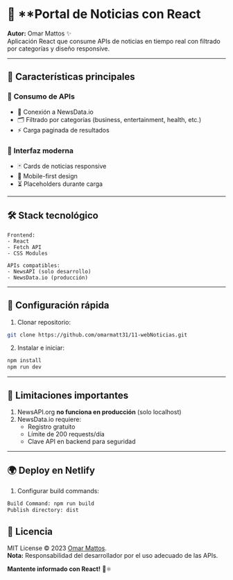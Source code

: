 # 📰 **Portal de Noticias con React

**Autor:** Omar Mattos ✨  
Aplicación React que consume APIs de noticias en tiempo real con filtrado por categorías y diseño responsive.  

---

## 🌟 **Características principales**  

### 📡 **Consumo de APIs**  
- 🔄 Conexión a NewsData.io  
- 🗂️ Filtrado por categorías (business, entertainment, health, etc.)  
- ⚡ Carga paginada de resultados  

### 🎨 **Interfaz moderna**  
- 🃏 Cards de noticias responsive  
- 📱 Mobile-first design  
- ⏳ Placeholders durante carga  


---

## 🛠️ **Stack tecnológico**  

```plaintext
Frontend:
- React 
- Fetch API
- CSS Modules

APIs compatibles:
- NewsAPI (solo desarrollo)
- NewsData.io (producción)
```

---

## 🚀 **Configuración rápida**  

1. Clonar repositorio:  
```bash
git clone https://github.com/omarmatt31/11-webNoticias.git
```

2. Instalar e iniciar:  
```bash
npm install
npm run dev
```

---

## 🚨 **Limitaciones importantes**  

1. NewsAPI.org **no funciona en producción** (solo localhost)  
2. NewsData.io requiere:  
   - Registro gratuito  
   - Límite de 200 requests/día  
   - Clave API en backend para seguridad  

---

## 🌍 **Deploy en Netlify**  

1. Configurar build commands:  
```bash
Build Command: npm run build
Publish directory: dist
```

## 📜 **Licencia**  

MIT License © 2023 [Omar Mattos](https://github.com/omarmatt31).  
**Nota:** Responsabilidad del desarrollador por el uso adecuado de las APIs.  
  

**Mantente informado con React!** 📰⚛️